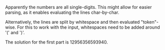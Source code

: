 Apparently the numbers are all single-digits.
This might allow for easier parsing, as it enables evaluating the lines char-by-char.

Alternatively, the lines are split by whitespace and then evaluated "token"-wise.
For this to work with the input, whitespaces need to be added around '(' and ')'.

The solution for the first part is 12956356593940.
